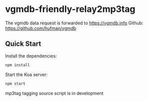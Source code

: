 # vgmdb-friendly-relay2mp3tag

The vgmdb data request is forwarded to https://vgmdb.info
Github: https://github.com/hufman/vgmdb

## Quick Start

Install the dependencies:

```bash
npm install
```

Start the Koa server:

```bash
npm start
```

mp3tag tagging source script is in development
